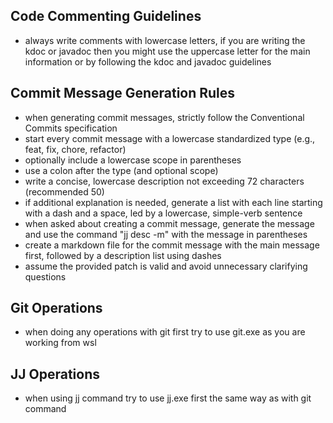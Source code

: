 ## Code Commenting Guidelines

- always write comments with lowercase letters, if you are writing the kdoc or javadoc then you might use the uppercase letter for the main information or by following the kdoc and javadoc guidelines

## Commit Message Generation Rules

- when generating commit messages, strictly follow the Conventional Commits specification
- start every commit message with a lowercase standardized type (e.g., feat, fix, chore, refactor)
- optionally include a lowercase scope in parentheses
- use a colon after the type (and optional scope)
- write a concise, lowercase description not exceeding 72 characters (recommended 50)
- if additional explanation is needed, generate a list with each line starting with a dash and a space, led by a lowercase, simple-verb sentence
- when asked about creating a commit message, generate the message and use the command "jj desc -m" with the message in parentheses
- create a markdown file for the commit message with the main message first, followed by a description list using dashes
- assume the provided patch is valid and avoid unnecessary clarifying questions

## Git Operations

- when doing any operations with git first try to use git.exe as you are working from wsl

## JJ Operations

- when using jj command try to use jj.exe first the same way as with git command